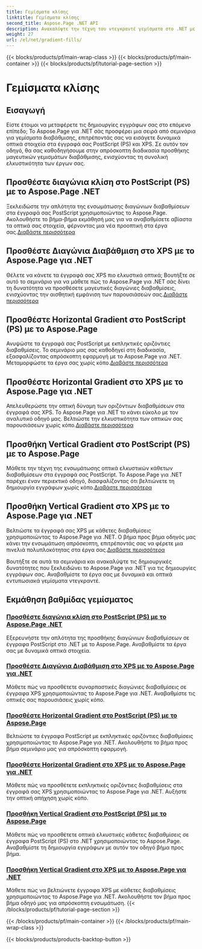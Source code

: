 ```yaml
---
title: Γεμίσματα κλίσης
linktitle: Γεμίσματα κλίσης
second_title: Aspose.Page .NET API
description: Ανακαλύψτε την τέχνη του ντεγκραντέ γεμίσματα στο .NET με τα μαθήματα Aspose.Page. Αναβαθμίστε τα έργα σας χωρίς κόπο—προσθέστε μαγευτικές διαγώνιες, οριζόντιες και κάθετες διαβαθμίσεις.
weight: 27
url: /el/net/gradient-fills/
---
```


{{< blocks/products/pf/main-wrap-class >}}
{{< blocks/products/pf/main-container >}}
{{< blocks/products/pf/tutorial-page-section >}}

# Γεμίσματα κλίσης


## Εισαγωγή

Είστε έτοιμοι να μεταφέρετε τις δημιουργίες εγγράφων σας στο επόμενο επίπεδο; Το Aspose.Page για .NET σάς προσφέρει μια σειρά από σεμινάρια για γεμίσματα διαβάθμισης, επιτρέποντάς σας να εισάγετε δυναμικά οπτικά στοιχεία στα έγγραφά σας PostScript (PS) και XPS. Σε αυτόν τον οδηγό, θα σας καθοδηγήσουμε στην απρόσκοπτη διαδικασία προσθήκης μαγευτικών γεμισμάτων διαβάθμισης, ενισχύοντας τη συνολική ελκυστικότητα των έργων σας.

## Προσθέστε διαγώνια κλίση στο PostScript (PS) με το Aspose.Page .NET

 Ξεκλειδώστε την απλότητα της ενσωμάτωσης διαγώνιων διαβαθμίσεων στα έγγραφά σας PostScript χρησιμοποιώντας το Aspose.Page. Ακολουθήστε το βήμα-βήμα εκμάθησή μας για να αναβαθμίσετε αβίαστα τα οπτικά σας στοιχεία, φέρνοντας μια νέα προοπτική στα έργα σας.[Διαβάστε περισσότερα](./add-diagonal-gradient-to-postscript-ps/)

## Προσθέστε Διαγώνια Διαβάθμιση στο XPS με το Aspose.Page για .NET

 Θέλετε να κάνετε τα έγγραφά σας XPS πιο ελκυστικά οπτικά; Βουτήξτε σε αυτό το σεμινάριο για να μάθετε πώς το Aspose.Page για .NET σάς δίνει τη δυνατότητα να προσθέσετε μαγευτικές διαγώνιες διαβαθμίσεις, ενισχύοντας την αισθητική εμφάνιση των παρουσιάσεών σας.[Διαβάστε περισσότερα](./add-diagonal-gradient-to-xps/)

## Προσθέστε Horizontal Gradient στο PostScript (PS) με το Aspose.Page

 Ανυψώστε τα έγγραφά σας PostScript με εκπληκτικές οριζόντιες διαβαθμίσεις. Το σεμινάριο μας σας καθοδηγεί στη διαδικασία, εξασφαλίζοντας απρόσκοπτη εφαρμογή με το Aspose.Page για .NET. Μεταμορφώστε τα έργα σας χωρίς κόπο.[Διαβάστε περισσότερα](./add-horizontal-gradient-to-postscript-ps/)

## Προσθέστε Horizontal Gradient στο XPS με το Aspose.Page για .NET

 Απελευθερώστε την οπτική δύναμη των οριζόντιων διαβαθμίσεων στα έγγραφά σας XPS. Το Aspose.Page για .NET το κάνει εύκολο με τον αναλυτικό οδηγό μας. Βελτιώστε την ελκυστικότητα των οπτικών σας παρουσιάσεων χωρίς κόπο.[Διαβάστε περισσότερα](./add-horizontal-gradient-to-xps/)

## Προσθήκη Vertical Gradient στο PostScript (PS) με το Aspose.Page

 Μάθετε την τέχνη της ενσωμάτωσης οπτικά ελκυστικών κάθετων διαβαθμίσεων στα έγγραφά σας PostScript. Το Aspose.Page για .NET παρέχει έναν περιεκτικό οδηγό, διασφαλίζοντας ότι βελτιώνετε τη δημιουργία εγγράφων χωρίς κόπο.[Διαβάστε περισσότερα](./add-vertical-gradient-to-postscript-ps/)

## Προσθήκη Vertical Gradient στο XPS με το Aspose.Page για .NET
Βελτιώστε τα έγγραφά σας XPS με κάθετες διαβαθμίσεις χρησιμοποιώντας το Aspose.Page για .NET. Ο βήμα προς βήμα οδηγός μας κάνει την ενσωμάτωση απρόσκοπτη, επιτρέποντάς σας να φέρετε μια πινελιά πολυπλοκότητας στα έργα σας.[Διαβάστε περισσότερα](./add-vertical-gradient-to-xps/)

Βουτήξτε σε αυτά τα σεμινάρια και ανακαλύψτε τις δημιουργικές δυνατότητες που ξεκλειδώνει το Aspose.Page για .NET για τις δημιουργίες εγγράφων σας. Αναβαθμίστε τα έργα σας με δυναμικά και οπτικά εντυπωσιακά γεμίσματα ντεγκραντέ.
## Εκμάθηση βαθμίδας γεμίσματος
### [Προσθέστε διαγώνια κλίση στο PostScript (PS) με το Aspose.Page .NET](./add-diagonal-gradient-to-postscript-ps/)
Εξερευνήστε την απλότητα της προσθήκης διαγώνιων διαβαθμίσεων σε έγγραφα PostScript στο .NET με το Aspose.Page. Αναβαθμίστε τα έργα σας με δυναμικά οπτικά στοιχεία.
### [Προσθέστε Διαγώνια Διαβάθμιση στο XPS με το Aspose.Page για .NET](./add-diagonal-gradient-to-xps/)
Μάθετε πώς να προσθέτετε συναρπαστικές διαγώνιες διαβαθμίσεις σε έγγραφα XPS χρησιμοποιώντας το Aspose.Page για .NET. Αναβαθμίστε τις οπτικές σας παρουσιάσεις χωρίς κόπο.
### [Προσθέστε Horizontal Gradient στο PostScript (PS) με το Aspose.Page](./add-horizontal-gradient-to-postscript-ps/)
Βελτιώστε τα έγγραφα PostScript με εκπληκτικές οριζόντιες διαβαθμίσεις χρησιμοποιώντας το Aspose.Page για .NET. Ακολουθήστε το βήμα προς βήμα σεμινάριο μας για απρόσκοπτη εφαρμογή.
### [Προσθέστε Horizontal Gradient στο XPS με το Aspose.Page για .NET](./add-horizontal-gradient-to-xps/)
Μάθετε πώς να προσθέτετε εκπληκτικές οριζόντιες διαβαθμίσεις στα έγγραφά σας XPS χρησιμοποιώντας το Aspose.Page για .NET. Αυξήστε την οπτική απήχηση χωρίς κόπο.
### [Προσθήκη Vertical Gradient στο PostScript (PS) με το Aspose.Page](./add-vertical-gradient-to-postscript-ps/)
Μάθετε πώς να προσθέτετε οπτικά ελκυστικές κάθετες διαβαθμίσεις σε έγγραφα PostScript (PS) στο .NET χρησιμοποιώντας το Aspose.Page. Αναβαθμίστε τη δημιουργία εγγράφων με αυτόν τον οδηγό βήμα προς βήμα.
### [Προσθήκη Vertical Gradient στο XPS με το Aspose.Page για .NET](./add-vertical-gradient-to-xps/)
Μάθετε πώς να βελτιώνετε έγγραφα XPS με κάθετες διαβαθμίσεις χρησιμοποιώντας το Aspose.Page για .NET. Ακολουθήστε τον βήμα προς βήμα οδηγό μας για απρόσκοπτη ενσωμάτωση.
{{< /blocks/products/pf/tutorial-page-section >}}

{{< /blocks/products/pf/main-container >}}
{{< /blocks/products/pf/main-wrap-class >}}

{{< blocks/products/products-backtop-button >}}
